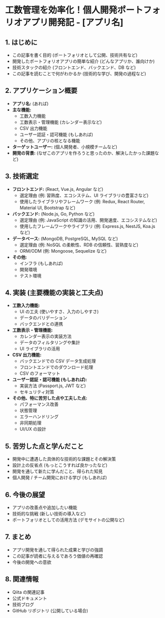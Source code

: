 # 工数管理を効率化！個人開発ポートフォリオアプリ開発記 - [アプリ名]

## 1. はじめに

* この記事を書く目的 (ポートフォリオとして公開、技術共有など)
* 開発したポートフォリオアプリの簡単な紹介 (どんなアプリか、誰向けか)
* 技術スタックの紹介 (フロントエンド、バックエンド、DB など)
* この記事を読むことで何がわかるか (技術的な学び、開発の過程など)

## 2. アプリケーション概要

* **アプリ名:** (あれば)
* **主な機能:**
    * 工数入力機能
    * 工数表示・管理機能 (カレンダー表示など)
    * CSV 出力機能
    * ユーザー認証・認可機能 (もしあれば)
    * その他、アプリの核となる機能
* **ターゲットユーザー:** (個人開発者、小規模チームなど)
* **開発の背景:** (なぜこのアプリを作ろうと思ったのか、解決したかった課題など)

## 3. 技術選定

* **フロントエンド:** (React, Vue.js, Angular など)
    * 選定理由 (例: 習熟度、エコシステム、UI ライブラリの豊富さなど)
    * 使用したライブラリやフレームワーク (例: Redux, React Router, Material UI, Bootstrap など)
* **バックエンド:** (Node.js, Go, Python など)
    * 選定理由 (例: JavaScript の知識の活用、開発速度、エコシステムなど)
    * 使用したフレームワークやライブラリ (例: Express.js, NestJS, Koa.js など)
* **データベース:** (MongoDB, PostgreSQL, MySQL など)
    * 選定理由 (例: NoSQL の柔軟性、RDB の信頼性、習熟度など)
    * ORM/ODM (例: Mongoose, Sequelize など)
* **その他:**
    * インフラ (もしあれば)
    * 開発環境
    * テスト環境

## 4. 実装 (主要機能の実装と工夫点)

* **工数入力機能:**
    * UI の工夫 (使いやすさ、入力のしやすさ)
    * データのバリデーション
    * バックエンドとの連携
* **工数表示・管理機能:**
    * カレンダー表示の実装方法
    * データのフィルタリングや集計
    * UI ライブラリの活用
* **CSV 出力機能:**
    * バックエンドでの CSV データ生成処理
    * フロントエンドでのダウンロード処理
    * CSV のフォーマット
* **ユーザー認証・認可機能 (もしあれば):**
    * 実装方法 (Passport.js, JWT など)
    * セキュリティ対策
* **その他、特に苦労した点や工夫した点:**
    * パフォーマンス改善
    * 状態管理
    * エラーハンドリング
    * 非同期処理
    * UI/UX の設計

## 5. 苦労した点と学んだこと

* 開発中に遭遇した具体的な技術的な課題とその解決策
* 設計上の反省点 (もっとこうすれば良かったなど)
* 開発を通して新たに学んだこと、得られた知見
* 個人開発 / チーム開発における学び (もしあれば)

## 6. 今後の展望

* アプリの改善点や追加したい機能
* 技術的な挑戦 (新しい技術の導入など)
* ポートフォリオとしての活用方法 (デモサイトの公開など)

## 7. まとめ

* アプリ開発を通して得られた成果と学びの強調
* この記事が読者に与えるであろう価値の再確認
* 今後の開発への意欲

## 8. 関連情報

* Qiita の関連記事
* 公式ドキュメント
* 技術ブログ
* GitHub リポジトリ (公開している場合)